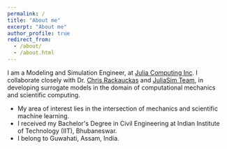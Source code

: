 ```yaml
---
permalink: /
title: "About me"
excerpt: "About me"
author_profile: true
redirect_from: 
  - /about/
  - /about.html
---
```


I am a Modeling and Simulation Engineer, at [Julia Computing Inc](https://juliacomputing.com). I collaborate closely with Dr. [Chris Rackauckas](http://chrisrackauckas.com) and [JuliaSim Team](https://juliacomputing.com/products/juliasim/), in developing surrogate models in the domain of computational mechanics and scientific computing.

+  My area of interest lies in the intersection of mechanics and scientific machine learning.
+  I received my Bachelor's Degree in Civil Engineering at Indian Institute of Technology (IIT), Bhubaneswar.
+  I belong to Guwahati, Assam, India. 

